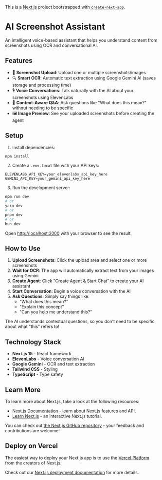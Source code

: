 This is a [Next.js](https://nextjs.org) project bootstrapped with [`create-next-app`](https://nextjs.org/docs/app/api-reference/cli/create-next-app).

# AI Screenshot Assistant

An intelligent voice-based assistant that helps you understand content from screenshots using OCR and conversational AI.

## Features

- 📸 **Screenshot Upload**: Upload one or multiple screenshots/images
- 🔍 **Smart OCR**: Automatic text extraction using Google Gemini AI (saves storage and processing time)
- 🎙️ **Voice Conversations**: Talk naturally with the AI about your screenshots using ElevenLabs
- 💬 **Context-Aware Q&A**: Ask questions like "What does this mean?" without needing to be specific
- 🖼️ **Image Preview**: See your uploaded screenshots before creating the agent

## Setup

1. Install dependencies:
```bash
npm install
```

2. Create a `.env.local` file with your API keys:
```env
ELEVENLABS_API_KEY=your_elevenlabs_api_key_here
GEMINI_API_KEY=your_gemini_api_key_here
```

3. Run the development server:

```bash
npm run dev
# or
yarn dev
# or
pnpm dev
# or
bun dev
```

Open [http://localhost:3000](http://localhost:3000) with your browser to see the result.

## How to Use

1. **Upload Screenshots**: Click the upload area and select one or more screenshots
2. **Wait for OCR**: The app will automatically extract text from your images using Gemini
3. **Create Agent**: Click "Create Agent & Start Chat" to create your AI assistant
4. **Start Conversation**: Begin a voice conversation with the AI
5. **Ask Questions**: Simply say things like:
   - "What does this mean?"
   - "Explain this concept"
   - "Can you help me understand this?"

The AI understands contextual questions, so you don't need to be specific about what "this" refers to!

## Technology Stack

- **Next.js 15** - React framework
- **ElevenLabs** - Voice conversation AI
- **Google Gemini** - OCR and text extraction
- **Tailwind CSS** - Styling
- **TypeScript** - Type safety

## Learn More

To learn more about Next.js, take a look at the following resources:

- [Next.js Documentation](https://nextjs.org/docs) - learn about Next.js features and API.
- [Learn Next.js](https://nextjs.org/learn) - an interactive Next.js tutorial.

You can check out [the Next.js GitHub repository](https://github.com/vercel/next.js) - your feedback and contributions are welcome!

## Deploy on Vercel

The easiest way to deploy your Next.js app is to use the [Vercel Platform](https://vercel.com/new?utm_medium=default-template&filter=next.js&utm_source=create-next-app&utm_campaign=create-next-app-readme) from the creators of Next.js.

Check out our [Next.js deployment documentation](https://nextjs.org/docs/app/building-your-application/deploying) for more details.
